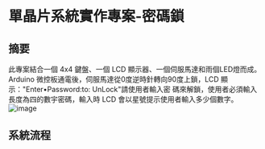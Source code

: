 # 單晶片系統實作專案-密碼鎖
## 摘要
此專案結合一個 4x4 鍵盤、一個 LCD 顯示器、一個伺服馬達和雨個LED燈而成。Arduino 微控板通電後，伺服馬達從0度逆時針轉向90度上鎖，LCD 顯示："Enter•Password:to: UnLock"請使用者輸入密
碼來解鎖，使用者必須輸入長度為四的數宇密碼，輸入時 LCD 會以星號提示使用者輸入多少個數字。
![image](https://github.com/a7209579/arduino-door-lock/blob/main/images/tinkercad.png)
## 系統流程
